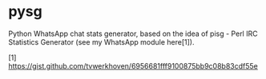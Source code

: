 # pysg
Python WhatsApp chat stats generator, based on the idea of pisg - Perl 
IRC Statistics Generator (see my WhatsApp module here[1]).


[1] https://gist.github.com/tvwerkhoven/6956681fff9100875bb9c08b83cdf55e